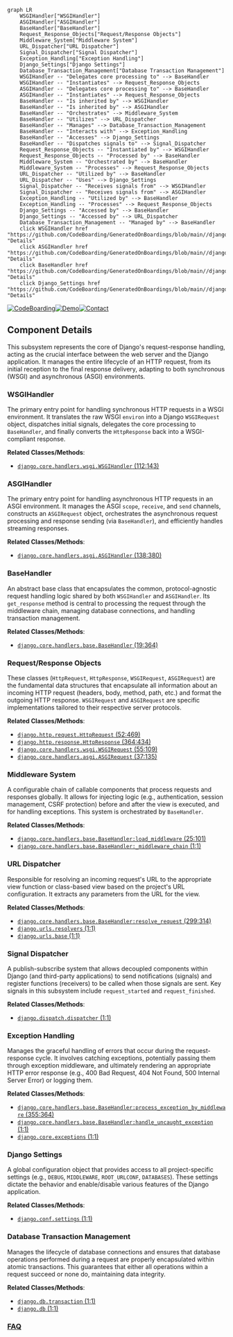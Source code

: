 ```mermaid
graph LR
    WSGIHandler["WSGIHandler"]
    ASGIHandler["ASGIHandler"]
    BaseHandler["BaseHandler"]
    Request_Response_Objects["Request/Response Objects"]
    Middleware_System["Middleware System"]
    URL_Dispatcher["URL Dispatcher"]
    Signal_Dispatcher["Signal Dispatcher"]
    Exception_Handling["Exception Handling"]
    Django_Settings["Django Settings"]
    Database_Transaction_Management["Database Transaction Management"]
    WSGIHandler -- "Delegates core processing to" --> BaseHandler
    WSGIHandler -- "Instantiates" --> Request_Response_Objects
    ASGIHandler -- "Delegates core processing to" --> BaseHandler
    ASGIHandler -- "Instantiates" --> Request_Response_Objects
    BaseHandler -- "Is inherited by" --> WSGIHandler
    BaseHandler -- "Is inherited by" --> ASGIHandler
    BaseHandler -- "Orchestrates" --> Middleware_System
    BaseHandler -- "Utilizes" --> URL_Dispatcher
    BaseHandler -- "Manages" --> Database_Transaction_Management
    BaseHandler -- "Interacts with" --> Exception_Handling
    BaseHandler -- "Accesses" --> Django_Settings
    BaseHandler -- "Dispatches signals to" --> Signal_Dispatcher
    Request_Response_Objects -- "Instantiated by" --> WSGIHandler
    Request_Response_Objects -- "Processed by" --> BaseHandler
    Middleware_System -- "Orchestrated by" --> BaseHandler
    Middleware_System -- "Processes" --> Request_Response_Objects
    URL_Dispatcher -- "Utilized by" --> BaseHandler
    URL_Dispatcher -- "Uses" --> Django_Settings
    Signal_Dispatcher -- "Receives signals from" --> WSGIHandler
    Signal_Dispatcher -- "Receives signals from" --> ASGIHandler
    Exception_Handling -- "Utilized by" --> BaseHandler
    Exception_Handling -- "Processes" --> Request_Response_Objects
    Django_Settings -- "Accessed by" --> BaseHandler
    Django_Settings -- "Accessed by" --> URL_Dispatcher
    Database_Transaction_Management -- "Managed by" --> BaseHandler
    click WSGIHandler href "https://github.com/CodeBoarding/GeneratedOnBoardings/blob/main//django/WSGIHandler.md" "Details"
    click ASGIHandler href "https://github.com/CodeBoarding/GeneratedOnBoardings/blob/main//django/ASGIHandler.md" "Details"
    click BaseHandler href "https://github.com/CodeBoarding/GeneratedOnBoardings/blob/main//django/BaseHandler.md" "Details"
    click Django_Settings href "https://github.com/CodeBoarding/GeneratedOnBoardings/blob/main//django/Django_Settings.md" "Details"
```
[![CodeBoarding](https://img.shields.io/badge/Generated%20by-CodeBoarding-9cf?style=flat-square)](https://github.com/CodeBoarding/GeneratedOnBoardings)[![Demo](https://img.shields.io/badge/Try%20our-Demo-blue?style=flat-square)](https://www.codeboarding.org/demo)[![Contact](https://img.shields.io/badge/Contact%20us%20-%20contact@codeboarding.org-lightgrey?style=flat-square)](mailto:contact@codeboarding.org)

## Component Details

This subsystem represents the core of Django's request-response handling, acting as the crucial interface between the web server and the Django application. It manages the entire lifecycle of an HTTP request, from its initial reception to the final response delivery, adapting to both synchronous (WSGI) and asynchronous (ASGI) environments.

### WSGIHandler
The primary entry point for handling synchronous HTTP requests in a WSGI environment. It translates the raw WSGI `environ` into a Django `WSGIRequest` object, dispatches initial signals, delegates the core processing to `BaseHandler`, and finally converts the `HttpResponse` back into a WSGI-compliant response.


**Related Classes/Methods**:

- <a href="https://github.com/django/django/blob/master/django/core/handlers/wsgi.py#L112-L143" target="_blank" rel="noopener noreferrer">`django.core.handlers.wsgi.WSGIHandler` (112:143)</a>


### ASGIHandler
The primary entry point for handling asynchronous HTTP requests in an ASGI environment. It manages the ASGI `scope`, `receive`, and `send` channels, constructs an `ASGIRequest` object, orchestrates the asynchronous request processing and response sending (via `BaseHandler`), and efficiently handles streaming responses.


**Related Classes/Methods**:

- <a href="https://github.com/django/django/blob/master/django/core/handlers/asgi.py#L138-L380" target="_blank" rel="noopener noreferrer">`django.core.handlers.asgi.ASGIHandler` (138:380)</a>


### BaseHandler
An abstract base class that encapsulates the common, protocol-agnostic request handling logic shared by both `WSGIHandler` and `ASGIHandler`. Its `get_response` method is central to processing the request through the middleware chain, managing database connections, and handling transaction management.


**Related Classes/Methods**:

- <a href="https://github.com/django/django/blob/master/django/core/handlers/base.py#L19-L364" target="_blank" rel="noopener noreferrer">`django.core.handlers.base.BaseHandler` (19:364)</a>


### Request/Response Objects
These classes (`HttpRequest`, `HttpResponse`, `WSGIRequest`, `ASGIRequest`) are the fundamental data structures that encapsulate all information about an incoming HTTP request (headers, body, method, path, etc.) and format the outgoing HTTP response. `WSGIRequest` and `ASGIRequest` are specific implementations tailored to their respective server protocols.


**Related Classes/Methods**:

- <a href="https://github.com/django/django/blob/master/django/http/request.py#L52-L469" target="_blank" rel="noopener noreferrer">`django.http.request.HttpRequest` (52:469)</a>
- <a href="https://github.com/django/django/blob/master/django/http/response.py#L364-L434" target="_blank" rel="noopener noreferrer">`django.http.response.HttpResponse` (364:434)</a>
- <a href="https://github.com/django/django/blob/master/django/core/handlers/wsgi.py#L55-L109" target="_blank" rel="noopener noreferrer">`django.core.handlers.wsgi.WSGIRequest` (55:109)</a>
- <a href="https://github.com/django/django/blob/master/django/core/handlers/asgi.py#L37-L135" target="_blank" rel="noopener noreferrer">`django.core.handlers.asgi.ASGIRequest` (37:135)</a>


### Middleware System
A configurable chain of callable components that process requests and responses globally. It allows for injecting logic (e.g., authentication, session management, CSRF protection) before and after the view is executed, and for handling exceptions. This system is orchestrated by `BaseHandler`.


**Related Classes/Methods**:

- <a href="https://github.com/django/django/blob/master/django/core/handlers/base.py#L25-L101" target="_blank" rel="noopener noreferrer">`django.core.handlers.base.BaseHandler:load_middleware` (25:101)</a>
- <a href="https://github.com/django/django/blob/master/django/core/handlers/base.py#L1-L1" target="_blank" rel="noopener noreferrer">`django.core.handlers.base.BaseHandler:_middleware_chain` (1:1)</a>


### URL Dispatcher
Responsible for resolving an incoming request's URL to the appropriate view function or class-based view based on the project's URL configuration. It extracts any parameters from the URL for the view.


**Related Classes/Methods**:

- <a href="https://github.com/django/django/blob/master/django/core/handlers/base.py#L299-L314" target="_blank" rel="noopener noreferrer">`django.core.handlers.base.BaseHandler:resolve_request` (299:314)</a>
- <a href="https://github.com/django/django/blob/master/django/urls/resolvers.py#L1-L1" target="_blank" rel="noopener noreferrer">`django.urls.resolvers` (1:1)</a>
- <a href="https://github.com/django/django/blob/master/django/urls/base.py#L1-L1" target="_blank" rel="noopener noreferrer">`django.urls.base` (1:1)</a>


### Signal Dispatcher
A publish-subscribe system that allows decoupled components within Django (and third-party applications) to send notifications (signals) and register functions (receivers) to be called when those signals are sent. Key signals in this subsystem include `request_started` and `request_finished`.


**Related Classes/Methods**:

- <a href="https://github.com/django/django/blob/master/django/dispatch/dispatcher.py#L1-L1" target="_blank" rel="noopener noreferrer">`django.dispatch.dispatcher` (1:1)</a>


### Exception Handling
Manages the graceful handling of errors that occur during the request-response cycle. It involves catching exceptions, potentially passing them through exception middleware, and ultimately rendering an appropriate HTTP error response (e.g., 400 Bad Request, 404 Not Found, 500 Internal Server Error) or logging them.


**Related Classes/Methods**:

- <a href="https://github.com/django/django/blob/master/django/core/handlers/base.py#L355-L364" target="_blank" rel="noopener noreferrer">`django.core.handlers.base.BaseHandler:process_exception_by_middleware` (355:364)</a>
- <a href="https://github.com/django/django/blob/master/django/core/handlers/base.py#L1-L1" target="_blank" rel="noopener noreferrer">`django.core.handlers.base.BaseHandler:handle_uncaught_exception` (1:1)</a>
- <a href="https://github.com/django/django/blob/master/django/core/exceptions.py#L1-L1" target="_blank" rel="noopener noreferrer">`django.core.exceptions` (1:1)</a>


### Django Settings
A global configuration object that provides access to all project-specific settings (e.g., `DEBUG`, `MIDDLEWARE`, `ROOT_URLCONF`, `DATABASES`). These settings dictate the behavior and enable/disable various features of the Django application.


**Related Classes/Methods**:

- <a href="https://github.com/django/django/blob/master/django/template/backends/django.py#L1-L1" target="_blank" rel="noopener noreferrer">`django.conf.settings` (1:1)</a>


### Database Transaction Management
Manages the lifecycle of database connections and ensures that database operations performed during a request are properly encapsulated within atomic transactions. This guarantees that either all operations within a request succeed or none do, maintaining data integrity.


**Related Classes/Methods**:

- <a href="https://github.com/django/django/blob/master/django/db/transaction.py#L1-L1" target="_blank" rel="noopener noreferrer">`django.db.transaction` (1:1)</a>
- <a href="https://github.com/django/django/blob/master/django/template/backends/django.py#L1-L1" target="_blank" rel="noopener noreferrer">`django.db` (1:1)</a>




### [FAQ](https://github.com/CodeBoarding/GeneratedOnBoardings/tree/main?tab=readme-ov-file#faq)